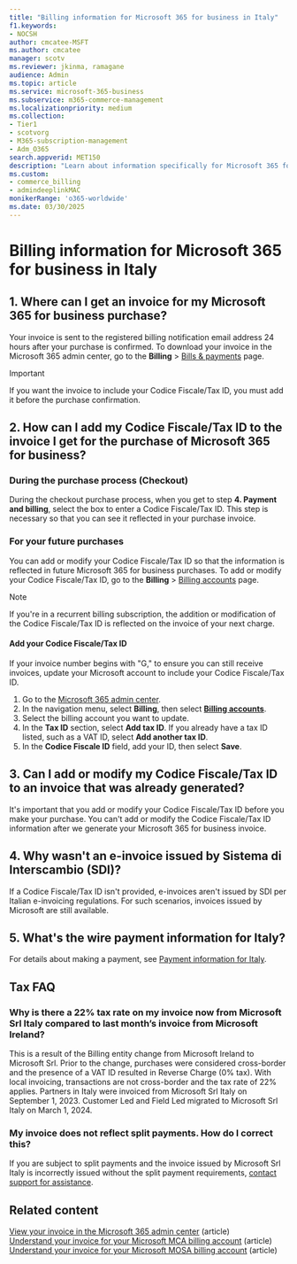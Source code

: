 ```yaml
---
title: "Billing information for Microsoft 365 for business in Italy"
f1.keywords:
- NOCSH
author: cmcatee-MSFT
ms.author: cmcatee
manager: scotv
ms.reviewer: jkinma, ramagane
audience: Admin
ms.topic: article
ms.service: microsoft-365-business
ms.subservice: m365-commerce-management
ms.localizationpriority: medium
ms.collection: 
- Tier1
- scotvorg
- M365-subscription-management 
- Adm_O365
search.appverid: MET150
description: "Learn about information specifically for Microsoft 365 for business in Italy." 
ms.custom: 
- commerce_billing
- admindeeplinkMAC
monikerRange: 'o365-worldwide'
ms.date: 03/30/2025
---
```


# Billing information for Microsoft 365 for business in Italy

## 1. Where can I get an invoice for my Microsoft 365 for business purchase?

Your invoice is sent to the registered billing notification email address 24 hours after your purchase is confirmed. To download your invoice in the Microsoft 365 admin center, go to the **Billing** > <a href="https://go.microsoft.com/fwlink/p/?linkid=2102895" target="_blank">Bills & payments</a> page.

> [!IMPORTANT]
> If you want the invoice to include your Codice Fiscale/Tax ID, you must add it before the purchase confirmation.

## 2. How can I add my Codice Fiscale/Tax ID to the invoice I get for the purchase of Microsoft 365 for business?

### During the purchase process (Checkout)

During the checkout purchase process, when you get to step **4. Payment and billing**, select the box to enter a Codice Fiscale/Tax ID. This step is necessary so that you can see it reflected in your purchase invoice.

### For your future purchases

You can add or modify your Codice Fiscale/Tax ID so that the information is reflected in future Microsoft 365 for business purchases. To add or modify your Codice Fiscale/Tax ID, go to the **Billing** > <a href="https://go.microsoft.com/fwlink/p/?linkid=2084771" target="_blank">Billing accounts</a> page.

> [!NOTE]
> If you're in a recurrent billing subscription, the addition or modification of the Codice Fiscale/Tax ID is reflected on the invoice of your next charge.

#### Add your Codice Fiscale/Tax ID

If your invoice number begins with "G," to ensure you can still receive invoices, update your Microsoft account to include your Codice Fiscale/Tax ID.

1. Go to the <a href="https://go.microsoft.com/fwlink/p/?linkid=2024339" target="_blank">Microsoft 365 admin center</a>.
2. In the navigation menu, select **Billing**, then select <a href="https://go.microsoft.com/fwlink/p/?linkid=2084771" target="_blank">**Billing accounts**</a>.
3. Select the billing account you want to update.
4. In the **Tax ID** section, select **Add tax ID**. If you already have a tax ID listed, such as a VAT ID, select **Add another tax ID**.
5. In the **Codice Fiscale ID** field, add your ID, then select **Save**.

## 3. Can I add or modify my Codice Fiscale/Tax ID to an invoice that was already generated?

It's important that you add or modify your Codice Fiscale/Tax ID before you make your purchase. You can't add or modify the Codice Fiscale/Tax ID information after we generate your Microsoft 365 for business invoice.

## 4. Why wasn't an e-invoice issued by Sistema di Interscambio (SDI)?

If a Codice Fiscale/Tax ID isn't provided, e-invoices aren't issued by SDI per Italian e-invoicing regulations. For such scenarios, invoices issued by Microsoft are still available.

## 5. What's the wire payment information for Italy?

For details about making a payment, see [Payment information for Italy](/legal/pay/italy).

## Tax FAQ

###  Why is there a 22% tax rate on my invoice now from Microsoft Srl Italy compared to last month’s invoice from Microsoft Ireland?

This is a result of the Billing entity change from Microsoft Ireland to Microsoft Srl. Prior to the change, purchases were considered cross-border and the presence of a VAT ID resulted in Reverse Charge (0% tax). With local invoicing, transactions are not cross-border and the tax rate of 22% applies.  Partners in Italy were invoiced from Microsoft Srl Italy on September 1, 2023. Customer Led and Field Led migrated to Microsoft Srl Italy on March 1, 2024.

### My invoice does not reflect split payments. How do I correct this?

If you are subject to split payments and the invoice issued by Microsoft Srl Italy is incorrectly issued without the split payment requirements, [contact support for assistance](/microsoft-365/admin/get-help-support).

## Related content

[View your invoice in the Microsoft 365 admin center](view-your-bill-or-invoice.md) (article)\
[Understand your invoice for your Microsoft MCA billing account](understand-your-invoice.md) (article)\
[Understand your invoice for your Microsoft MOSA billing account](understand-your-invoice2.md) (article)
